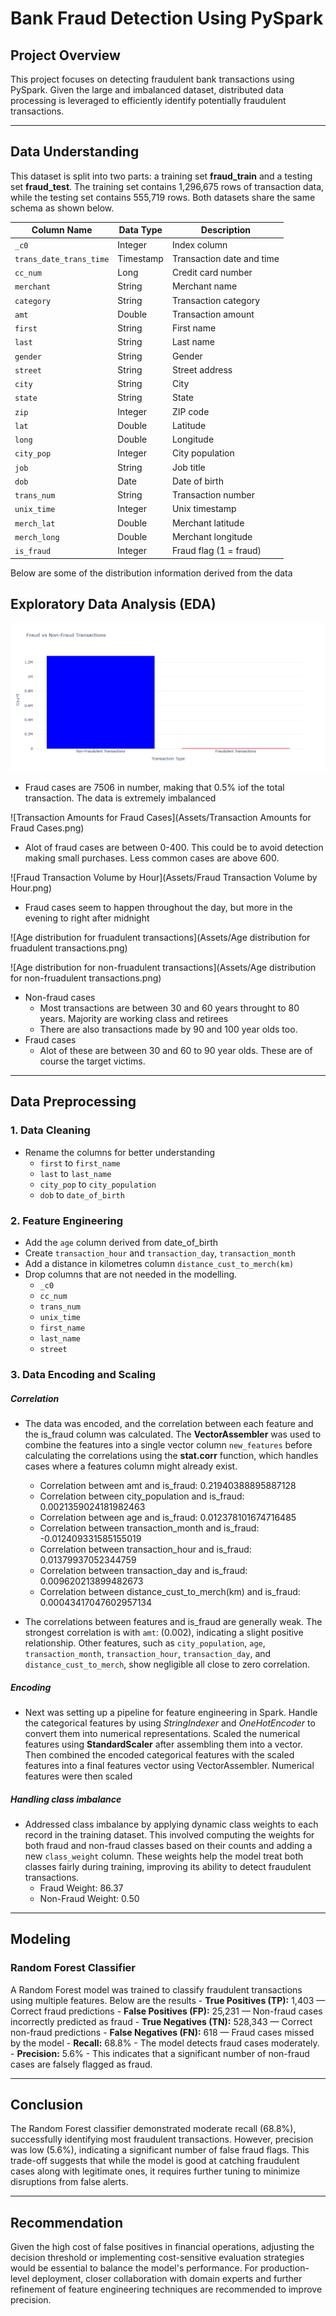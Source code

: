 # Bank Fraud Detection Using PySpark  

## Project Overview  
This project focuses on detecting fraudulent bank transactions using PySpark. Given the large and imbalanced dataset, distributed data processing is leveraged to efficiently identify potentially fraudulent transactions.  

---

## Data Understanding  
 
This dataset is split into two parts: a training set **fraud_train** and a testing set **fraud_test**. The training set contains 1,296,675 rows of transaction data, while the testing set contains 555,719 rows. Both datasets share the same schema as shown below.

| Column Name              | Data Type  | Description               |
|--------------------------|------------|---------------------------|
| `_c0`                    | Integer    | Index column              |
| `trans_date_trans_time`  | Timestamp  | Transaction date and time |
| `cc_num`                 | Long       | Credit card number        |
| `merchant`               | String     | Merchant name             |
| `category`               | String     | Transaction category      |
| `amt`                    | Double     | Transaction amount        |
| `first`                  | String     | First name                |
| `last`                   | String     | Last name                 |
| `gender`                 | String     | Gender                    |
| `street`                 | String     | Street address            |
| `city`                   | String     | City                      |
| `state`                  | String     | State                     |
| `zip`                    | Integer    | ZIP code                  |
| `lat`                    | Double     | Latitude                  |
| `long`                   | Double     | Longitude                 |
| `city_pop`               | Integer    | City population           |
| `job`                    | String     | Job title                 |
| `dob`                    | Date       | Date of birth             |
| `trans_num`              | String     | Transaction number        |
| `unix_time`              | Integer    | Unix timestamp            |
| `merch_lat`              | Double     | Merchant latitude         |
| `merch_long`             | Double     | Merchant longitude        |
| `is_fraud`               | Integer    | Fraud flag (1 = fraud)    |

 Below are some of the distribution information derived from the data

## Exploratory Data Analysis (EDA) 

 ![Fraud_Non-fraud](Assets/Fraud_Non-fraud.png)
- Fraud cases are 7506 in number, making that 0.5% iof the total transaction. The data is extremely imbalanced
 
 ![Transaction Amounts for Fraud Cases](Assets/Transaction Amounts for Fraud Cases.png)
- Alot of fraud cases are between 0-400. This could be to avoid detection making small purchases.
Less common cases are above 600.
 
 ![Fraud Transaction Volume by Hour](Assets/Fraud Transaction Volume by Hour.png)
- Fraud cases seem to happen throughout the day, but more in the evening to right after midnight
 
 ![Age distribution for fruadulent transactions](Assets/Age distribution for fruadulent transactions.png)
 
 ![Age distribution for non-fruadulent transactions](Assets/Age distribution for non-fruadulent transactions.png)
 
- Non-fraud cases
     - Most transactions are between 30 and 60 years throught to 80 years. Majority are working class and retirees
     - There are also transactions made by 90 and 100 year olds too.
- Fraud cases
     - Alot of these are between 30 and 60 to 90 year olds. These are of course the target victims.

---

## Data Preprocessing  
### 1. Data Cleaning  
- Rename the columns for better understanding
  - `first` to `first_name`
  - `last` to `last_name`
  - `city_pop` to `city_population`
  - `dob` to `date_of_birth` 

### 2. Feature Engineering  
- Add the `age` column derived from date_of_birth
- Create `transaction_hour` and `transaction_day`, `transaction_month`
- Add a distance in kilometres column `distance_cust_to_merch(km)`
- Drop columns that are not needed in the modelling.
  - `_c0`
  - `cc_num`
  - `trans_num`
  - `unix_time`
  - `first_name`
  - `last_name`
  - `street`
### 3. Data Encoding and Scaling
##### Correlation
- The data was encoded, and the correlation between each feature and the is_fraud column was calculated. The **VectorAssembler** was used to combine the features into a single vector column `new_features` before calculating the correlations using the **stat.corr** function, which handles cases where a features column might already exist.
    - Correlation between amt and is_fraud: 0.21940388895887128
    - Correlation between city_population and is_fraud: 0.0021359024181982463
    - Correlation between age and is_fraud: 0.012378101674716485
    - Correlation between transaction_month and is_fraud: -0.012409331585155019
    - Correlation between transaction_hour and is_fraud: 0.01379937052344759
    - Correlation between transaction_day and is_fraud: 0.009620213899482673
    - Correlation between distance_cust_to_merch(km) and is_fraud: 0.00043417047602957134
    
- The correlations between features and is_fraud are generally weak. The strongest correlation is with `amt`: (0.002), indicating a slight positive relationship. Other features, such as `city_population`, `age`, `transaction_month`, `transaction_hour`, `transaction_day`, and `distance_cust_to_merch`, show negligible all close to zero correlation.

##### Encoding
- Next was setting up a pipeline for feature engineering in Spark. Handle the categorical features by using *StringIndexer* and *OneHotEncoder* to convert them into numerical representations. Scaled the numerical features using **StandardScaler** after assembling them into a vector. Then combined the encoded categorical features with the scaled features into a final features vector using VectorAssembler. Numerical features were then scaled

##### Handling class imbalance
- Addressed class imbalance by applying dynamic class weights to each record in the training dataset. This involved computing the weights for both fraud and non-fraud classes based on their counts and adding a new `class_weight` column. These weights help the model treat both classes fairly during training, improving its ability to detect fraudulent transactions.
    - Fraud Weight: 86.37
    - Non-Fraud Weight: 0.50

---

## Modeling  
### Random Forest Classifier  
A Random Forest model was trained to classify fraudulent transactions using multiple features. Below are the results
    - **True Positives (TP):** 1,403 — Correct fraud predictions
    - **False Positives (FP):** 25,231 — Non-fraud cases incorrectly predicted as fraud
    - **True Negatives (TN):** 528,343 — Correct non-fraud predictions
    - **False Negatives (FN):** 618 — Fraud cases missed by the model
    - **Recall:** 68.8% -  The model detects fraud cases moderately.
    - **Precision:** 5.6% - This indicates that a significant number of non-fraud cases are falsely flagged as fraud.

---

## Conclusion
The Random Forest classifier demonstrated moderate recall (68.8%), successfully identifying most fraudulent transactions. However, precision was low (5.6%), indicating a significant number of false fraud flags. This trade-off suggests that while the model is good at catching fraudulent cases along with legitimate ones, it requires further tuning to minimize disruptions from false alerts.

---

## Recommendation
Given the high cost of false positives in financial operations, adjusting the decision threshold or implementing cost-sensitive evaluation strategies would be essential to balance the model's performance. For production-level deployment, closer collaboration with domain experts and further refinement of feature engineering techniques are recommended to improve precision.

